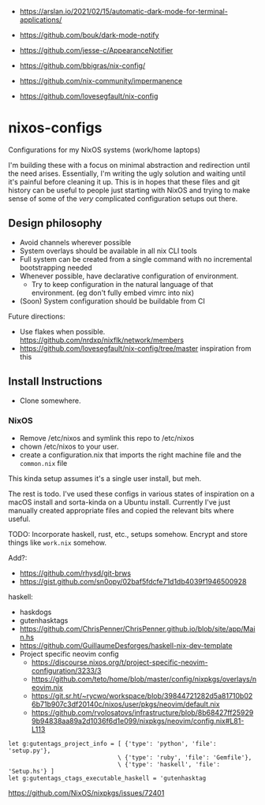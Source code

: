 - https://arslan.io/2021/02/15/automatic-dark-mode-for-terminal-applications/
- https://github.com/bouk/dark-mode-notify
- https://github.com/jesse-c/AppearanceNotifier

- https://github.com/bbigras/nix-config/
- https://github.com/nix-community/impermanence
- https://github.com/lovesegfault/nix-config

# nixos-configs

Configurations for my NixOS systems (work/home laptops)

I'm building these with a focus on minimal abstraction and redirection until the need arises.
Essentially, I'm writing the ugly solution and waiting until it's painful before cleaning it up.
This is in hopes that these files and git history can be useful to people just starting with NixOS and trying to make sense of some of the _very_ complicated configuration setups out there.

## Design philosophy

- Avoid channels wherever possible
- System overlays should be available in all nix CLI tools
- Full system can be created from a single command with no incremental bootstrapping needed
- Whenever possible, have declarative configuration of environment.
  - Try to keep configuration in the natural language of that environment. (eg don't fully embed vimrc into nix)
- (Soon) System configuration should be buildable from CI

Future directions:

- Use flakes when possible. https://github.com/nrdxp/nixflk/network/members
- https://github.com/lovesegfault/nix-config/tree/master inspiration from this

## Install Instructions

- Clone somewhere.

### NixOS

- Remove /etc/nixos and symlink this repo to /etc/nixos
- chown /etc/nixos to your user.
- create a configuration.nix that imports the right machine file and the `common.nix` file

This kinda setup assumes it's a single user install, but meh.

The rest is todo. I've used these configs in various states of inspiration on a macOS install and sorta-kinda on a Ubuntu install.
Currently I've just manually created appropriate files and copied the relevant bits where useful.

TODO: Incorporate haskell, rust, etc., setups somehow. Encrypt and store things like `work.nix` somehow.

Add?:

- <https://github.com/rhysd/git-brws>
- <https://gist.github.com/sn0opy/02baf5fdcfe71d1db4039f1946500928>

haskell:

- haskdogs
- gutenhasktags
- <https://github.com/ChrisPenner/ChrisPenner.github.io/blob/site/app/Main.hs>
- <https://github.com/GuillaumeDesforges/haskell-nix-dev-template>
- Project specific neovim config
  - <https://discourse.nixos.org/t/project-specific-neovim-configuration/3233/3>
  - <https://github.com/teto/home/blob/master/config/nixpkgs/overlays/neovim.nix>
  - <https://git.sr.ht/~rycwo/workspace/blob/39844721282d5a81710b026b71b907c3df20140c/nixos/user/pkgs/neovim/default.nix>
  - <https://github.com/rvolosatovs/infrastructure/blob/8b68427ff259299b94838aa89a2d1036f6d1e099/nixpkgs/neovim/config.nix#L81-L113>

```vim
let g:gutentags_project_info = [ {'type': 'python', 'file': 'setup.py'},
                               \ {'type': 'ruby', 'file': 'Gemfile'},
                               \ {'type': 'haskell', 'file': 'Setup.hs'} ]
let g:gutentags_ctags_executable_haskell = 'gutenhasktag
```

https://github.com/NixOS/nixpkgs/issues/72401
